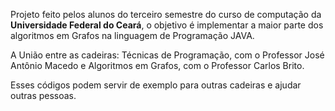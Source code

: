 Projeto feito pelos alunos do terceiro semestre do curso de computação da **Universidade Federal do Ceará**, o objetivo é implementar a maior parte dos algoritmos em Grafos na linguagem de Programação JAVA.

A União entre as cadeiras: Técnicas de Programação, com o Professor José Antônio Macedo e Algoritmos em Grafos, com o Professor Carlos Brito.

Esses códigos podem servir de exemplo para outras cadeiras e ajudar outras pessoas.